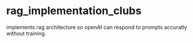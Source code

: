 # rag_implementation_clubs
implements rag architecture so openAI can respond to prompts accuratly without training.
